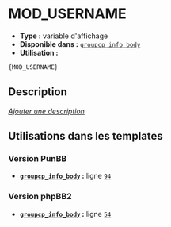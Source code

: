 # MOD_USERNAME
* __Type :__ variable d'affichage
* __Disponible dans :__ [`groupcp_info_body`](../tpl/var/groupcp_info_body.md#readme)
* __Utilisation :__

```html
{MOD_USERNAME}
```

## Description
[*Ajouter une description*](https://fa-tvars.appspot.com/var/MOD_USERNAME)

## Utilisations dans les templates

### Version PunBB
* __[`groupcp_info_body`](../tpl/var/groupcp_info_body.md#readme) :__ ligne [`94`](../tpl/src/punbb/groupcp_info_body.tpl#L94)

### Version phpBB2
* __[`groupcp_info_body`](../tpl/var/groupcp_info_body.md#readme) :__ ligne [`54`](../tpl/src/subsilver/groupcp_info_body.tpl#L54)